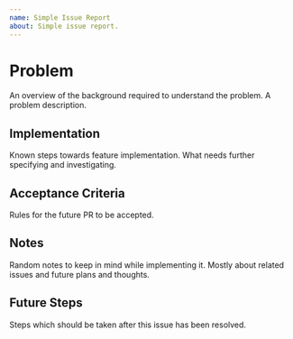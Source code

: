 ```yaml
---
name: Simple Issue Report
about: Simple issue report.
---
```


# Problem

An overview of the background required to understand the problem.
A problem description.

## Implementation

Known steps towards feature implementation.
What needs further specifying and investigating.

## Acceptance Criteria

Rules for the future PR to be accepted.

## Notes

Random notes to keep in mind while implementing it. Mostly about related issues and future plans and thoughts.

## Future Steps

Steps which should be taken after this issue has been resolved.
